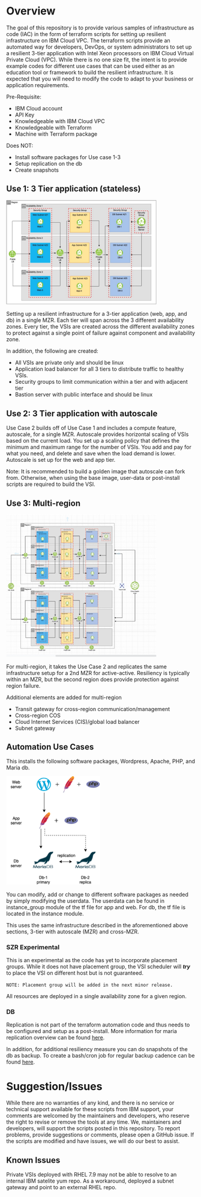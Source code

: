 # Overview

The goal of this repository is to provide various samples of infrastructure as code (IAC) in the
form of terraform scripts for setting up resilient infrastructure on IBM Cloud VPC. The terraform
scripts provide an automated way for developers, DevOps, or system administrators to set up a
resilient 3-tier application with Intel Xeon processors on IBM Cloud Virtual Private Cloud (VPC).
While there is no one size fit, the intent is to provide example codes for different use cases that
can be used either as an education tool or framework to build the resilient infrastructure. It is
expected that you will need to modify the code to adapt to your business or application requirements.

Pre-Requisite:

- IBM Cloud account
- API Key
- Knowledgeable with IBM Cloud VPC
- Knowledgeable with Terraform
- Machine with Terraform package

Does NOT:

- Install software packages for Use case 1-3
- Setup replication on the db
- Create snapshots

## Use 1: 3 Tier application (stateless)

<img src="./3-tier-stateless/images/3-tier-app-MZR_v3.jpg" width="400" />

Setting up a resilient infrastructure for a 3-tier application (web, app, and db) in a single MZR.
Each tier will span across the 3 different availability zones. Every tier, the VSIs are created
across the different availability zones to protect against a single point of failure against
component and availability zone.

In addition, the following are created:

- All VSIs are private only and should be linux
- Application load balancer for all 3 tiers to distribute traffic to healthy VSIs.
- Security groups to limit communication within a tier and with adjacent tier
- Bastion server with public interface and should be linux

## Use 2: 3 Tier application with autoscale

Use Case 2 builds off of Use Case 1 and includes a compute feature, autoscale, for a single MZR.
Autoscale provides horizontal scaling of VSIs based on the current load. You set up a scaling
policy that defines the minimum and maximum range for the number of VSIs. You add and pay for
what you need, and delete and save when the load demand is lower. Autoscale is set up for the
web and app tier.

Note: It is recommended to build a golden image that autoscale can fork from. Otherwise, when
using the base image, user-data or post-install scripts are required to build the VSI.

## Use 3: Multi-region

<img src="./multi-region/images/multi-region-3-tier-autoscale-mzr.png" width="400" />

For multi-region, it takes the Use Case 2 and replicates the same infrastructure setup for a
2nd MZR for active-active. Resiliency is typically within an MZR, but the second region does
provide protection against region failure.

Additional elements are added for multi-region

- Transit gateway for cross-region communication/management
- Cross-region COS
- Cloud Internet Services (CIS)/global load balancer
- Subnet gateway

## Automation Use Cases

This installs the following software packages, Wordpress, Apache, PHP, and Maria db.

<img src="./single-availability-zone-automation/images/Software-stack.png" width="250" />

You can modify, add or change to different software packages as needed by simply modifying the
userdata. The userdata can be found in instance_group module of the tf file for app and web.
For db, the tf file is located in the instance module.

This uses the same infrastructure described in the aforementioned above sections, 3-tier with
autoscale (MZR) and cross-MZR.

### SZR Experimental

This is an experimental as the code has yet to incorporate placement groups. While it does not
have placement group, the VSI scheduler will **_try_** to place the VSI on different host but is
not guaranteed.

`NOTE: Placement group will be added in the next minor release.`

All resources are deployed in a single availability zone for a given region.

### DB

Replication is not part of the terraform automation code and thus needs to be configured and setup
as a post-install. More information for maria replication overview can be found [here](https://mariadb.com/kb/en/standard-replication/).

In addition, for additional resiliency measure you can do snapshots of the db as backup. To create
a bash/cron job for regular backup cadence can be found [here](https://www.ibm.com/cloud/blog/automate-the-backup-and-restore-of-cloud-instances-with-snapshots).

# Suggestion/Issues

While there are no warranties of any kind, and there is no service or technical support available
for these scripts from IBM support, your comments are welcomed by the maintainers and developers,
who reserve the right to revise or remove the tools at any time. We, maintainers and developers,
will support the scripts posted in this repository. To report problems, provide suggestions or
comments, please open a GitHub issue. If the scripts are modified and have issues, we will do our
best to assist.

## Known Issues
Private VSIs deployed with RHEL 7.9 may not be able to resolve to an internal IBM satelite yum repo.  As a workaround, deployed a subnet gateway and point to an external RHEL repo.
